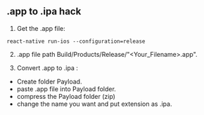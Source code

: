 ## .app to .ipa hack

1.  Get the .app file:

` react-native run-ios --configuration=release `

2. .app file path Build/Products/Release/"<Your_Filename>.app".

3. Convert .app to .ipa :

- Create folder Payload.
- paste .app file into Payload folder.
- compress the Payload folder (zip)
- change the name you want and put extension as .ipa.
